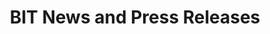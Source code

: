 ---
layout: page
title: BIT News and Press Releases
description: Read news bulletins, articles and press releases published by BIT. 
permalink: /news
# image: '/images/03.jpg'
---